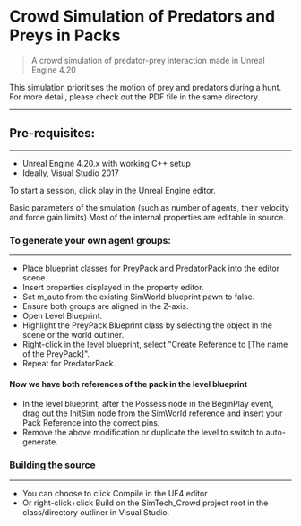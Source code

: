 # Crowd Simulation of Predators and Preys in Packs
> A crowd simulation of predator-prey interaction made in Unreal Engine 4.20

This simulation prioritises the motion of prey and predators during a hunt. For more detail, please check out the PDF file in the same directory.

___

## Pre-requisites:
___

- Unreal Engine 4.20.x with working C++ setup
- Ideally, Visual Studio 2017

To start a session, click play in the Unreal Engine editor.

Basic parameters of the smulation (such as number of agents, their velocity and force gain limits)
Most of the internal properties are editable in source.

### To generate your own agent groups: 
___

- Place blueprint classes for PreyPack and PredatorPack into the editor scene.  
- Insert properties displayed in the property editor.
- Set m_auto from the existing SimWorld blueprint pawn to false.
- Ensure both groups are aligned in the Z-axis.
- Open Level Blueprint.
- Highlight the PreyPack Blueprint class by selecting the object in the scene or the world outliner.
- Right-click in the level blueprint, select "Create Reference to [The name of the PreyPack]".
- Repeat for PredatorPack.
#### Now we have both references of the pack in the level blueprint
- In the level blueprint, after the Possess node in the BeginPlay event, drag out the InitSim node from the SimWorld reference and insert your Pack Reference into the correct pins.
- Remove the above modification or duplicate the level to switch to auto-generate.

### Building the source
___
- You can choose to click Compile in the UE4 editor
- Or right-click+click Build on the SimTech_Crowd project root in the class/directory outliner in Visual Studio. 
